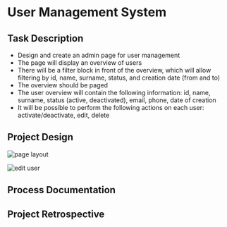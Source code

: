 # User Management System

## Task Description

* Design and create an admin page for user management
* The page will display an overview of users
* There will be a filter block in front of the overview, which will allow filtering by id, name, surname, status, and
  creation date (from and to)
* The overview should be paged
* The user overview will contain the following information: id, name, surname, status (active, deactivated), email,
  phone, date of creation
* It will be possible to perform the following actions on each user: activate/deactivate, edit, delete

## Project Design

![page layout](https://github.com/lucieyarish/user-management-sys/blob/main/assets/layout.png)

![edit user](https://github.com/lucieyarish/user-management-sys/blob/main/assets/edit-usr.png)

## Process Documentation

## Project Retrospective
